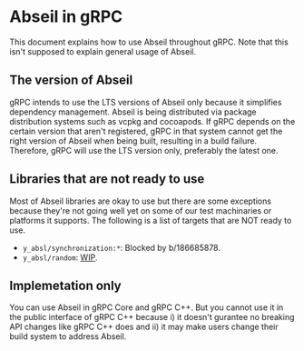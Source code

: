 # Abseil in gRPC

This document explains how to use Abseil throughout gRPC. Note that this isn't
supposed to explain general usage of Abseil.

## The version of Abseil

gRPC intends to use the LTS versions of Abseil only because it simplifies
dependency management. Abseil is being distributed via package distribution
systems such as vcpkg and cocoapods. If gRPC depends on the certain version
that aren't registered, gRPC in that system cannot get the right version of
Abseil when being built, resulting in a build failure.
Therefore, gRPC will use the LTS version only, preferably the latest one.

## Libraries that are not ready to use

Most of Abseil libraries are okay to use but there are some exceptions
because they're not going well yet on some of our test machinaries or
platforms it supports. The following is a list of targets that are NOT
ready to use.

- `y_absl/synchronization:*`: Blocked by b/186685878.
- `y_absl/random`: [WIP](https://github.com/grpc/grpc/pull/23346).

## Implemetation only

You can use Abseil in gRPC Core and gRPC C++. But you cannot use it in
the public interface of gRPC C++ because i) it doesn't gurantee no breaking
API changes like gRPC C++ does and ii) it may make users change their build
system to address Abseil.  
 